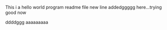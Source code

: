 This i a hello world program readme file
new line addedggggg here...trying good now

ddddggg
aaaaaaaaa
